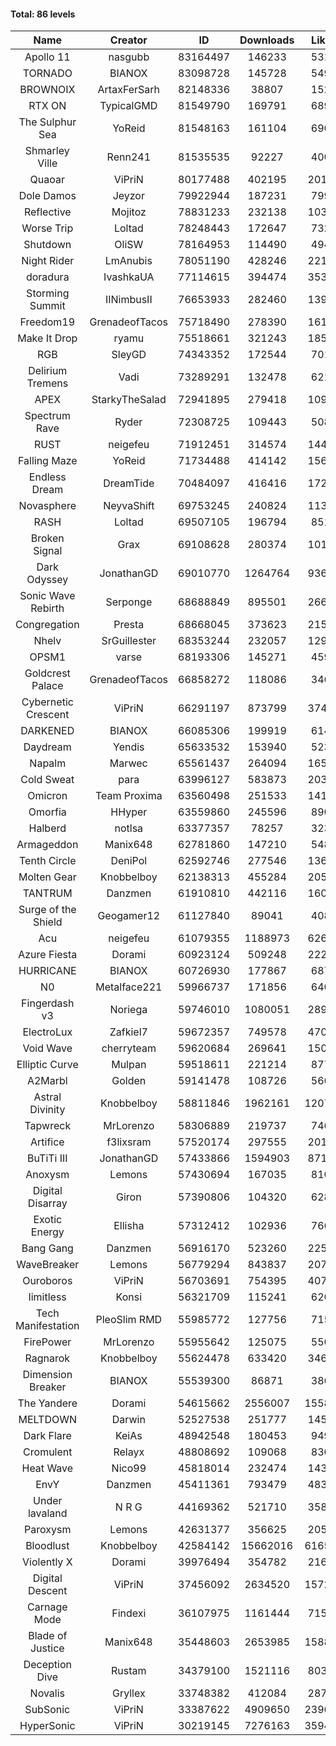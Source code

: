 #### Total: 86 levels

| Name | Creator | ID | Downloads | Likes |
|:---:|:---:|:---:|:---:|:---:|
| Apollo 11 | nasgubb | 83164497 | 146233 | 5317
| TORNADO | BIANOX | 83098728 | 145728 | 5495
| BROWNOIX | ArtaxFerSarh | 82148336 | 38807 | 1522
| RTX ON | TypicalGMD | 81549790 | 169791 | 6891
| The Sulphur Sea | YoReid | 81548163 | 161104 | 6907
| Shmarley Ville | Renn241 | 81535535 | 92227 | 4003
| Quaoar | ViPriN | 80177488 | 402195 | 20130
| Dole Damos | Jeyzor | 79922944 | 187231 | 7996
| Reflective | Mojitoz | 78831233 | 232138 | 10335
| Worse Trip | Loltad | 78248443 | 172647 | 7329
| Shutdown | OliSW | 78164953 | 114490 | 4943
| Night Rider | LmAnubis | 78051190 | 428246 | 22199
| doradura | IvashkaUA | 77114615 | 394474 | 35392
| Storming Summit | IINimbusII | 76653933 | 282460 | 13995
| Freedom19 | GrenadeofTacos | 75718490 | 278390 | 16109
| Make It Drop | ryamu | 75518661 | 321243 | 18582
| RGB | SleyGD | 74343352 | 172544 | 7016
| Delirium Tremens | Vadi | 73289291 | 132478 | 6218
| APEX | StarkyTheSalad | 72941895 | 279418 | 10900
| Spectrum Rave | Ryder | 72308725 | 109443 | 5089
| RUST | neigefeu | 71912451 | 314574 | 14453
| Falling Maze | YoReid | 71734488 | 414142 | 15637
| Endless Dream | DreamTide | 70484097 | 416416 | 17244
| Novasphere | NeyvaShift | 69753245 | 240824 | 11350
| RASH | Loltad | 69507105 | 196794 | 8515
| Broken Signal | Grax | 69108628 | 280374 | 10125
| Dark Odyssey | JonathanGD | 69010770 | 1264764 | 93635
| Sonic Wave Rebirth | Serponge | 68688849 | 895501 | 26698
| Congregation | Presta | 68668045 | 373623 | 21595
| Nhelv | SrGuillester | 68353244 | 232057 | 12981
| OPSM1 | varse | 68193306 | 145271 | 4591
| Goldcrest Palace | GrenadeofTacos | 66858272 | 118086 | 3461
| Cybernetic Crescent | ViPriN | 66291197 | 873799 | 37400
| DARKENED | BIANOX | 66085306 | 199919 | 6146
| Daydream | Yendis | 65633532 | 153940 | 5231
| Napalm | Marwec | 65561437 | 264094 | 16503
| Cold Sweat | para | 63996127 | 583873 | 20393
| Omicron | Team Proxima | 63560498 | 251533 | 14174
| Omorfia | HHyper | 63559860 | 245596 | 8903
| Halberd | notlsa | 63377357 | 78257 | 3235
| Armageddon | Manix648 | 62781860 | 147210 | 5481
| Tenth Circle | DeniPol | 62592746 | 277546 | 13686
| Molten Gear | Knobbelboy | 62138313 | 455284 | 20574
| TANTRUM | Danzmen | 61910810 | 442116 | 16007
| Surge of the Shield | Geogamer12 | 61127840 | 89041 | 4082
| Acu | neigefeu | 61079355 | 1188973 | 62647
| Azure Fiesta | Dorami | 60923124 | 509248 | 22205
| HURRICANE | BIANOX | 60726930 | 177867 | 6874
| N0 | Metalface221 | 59966737 | 171856 | 6400
| Fingerdash v3 | Noriega | 59746010 | 1080051 | 28985
| ElectroLux | Zafkiel7 | 59672357 | 749578 | 47002
| Void Wave | cherryteam | 59620684 | 269641 | 15006
| Elliptic Curve | Mulpan | 59518611 | 221214 | 8775
| A2Marbl | Golden | 59141478 | 108726 | 5662
| Astral Divinity | Knobbelboy | 58811846 | 1962161 | 120768
| Tapwreck | MrLorenzo | 58306889 | 219737 | 7460
| Artifice | f3lixsram | 57520174 | 297555 | 20141
| BuTiTi III | JonathanGD | 57433866 | 1594903 | 87156
| Anoxysm | Lemons | 57430694 | 167035 | 8104
| Digital Disarray | Giron | 57390806 | 104320 | 6286
| Exotic Energy | Ellisha | 57312412 | 102936 | 7669
| Bang Gang | Danzmen | 56916170 | 523260 | 22548
| WaveBreaker | Lemons | 56779294 | 843837 | 20750
| Ouroboros | ViPriN | 56703691 | 754395 | 40741
| limitless | Konsi | 56321709 | 115241 | 6204
| Tech Manifestation | PleoSlim RMD | 55985772 | 127756 | 7154
| FirePower | MrLorenzo | 55955642 | 125075 | 5500
| Ragnarok | Knobbelboy | 55624478 | 633420 | 34696
| Dimension Breaker | BIANOX | 55539300 | 86871 | 3863
| The Yandere | Dorami | 54615662 | 2556007 | 155818
| MELTDOWN | Darwin | 52527538 | 251777 | 14551
| Dark Flare | KeiAs | 48942548 | 180453 | 9492
| Cromulent | Relayx | 48808692 | 109068 | 8308
| Heat Wave | Nico99 | 45818014 | 232474 | 14389
| EnvY | Danzmen | 45411361 | 793479 | 48390
| Under lavaland | N R G | 44169362 | 521710 | 35877
| Paroxysm | Lemons | 42631377 | 356625 | 20589
| Bloodlust | Knobbelboy | 42584142 | 15662016 | 616543
| Violently X | Dorami | 39976494 | 354782 | 21680
| Digital Descent | ViPriN | 37456092 | 2634520 | 157201
| Carnage Mode | Findexi | 36107975 | 1161444 | 71560
| Blade of Justice | Manix648 | 35448603 | 2653985 | 158896
| Deception Dive | Rustam | 34379100 | 1521116 | 80334
| Novalis | Gryllex | 33748382 | 412084 | 28725
| SubSonic | ViPriN | 33387622 | 4909650 | 239694
| HyperSonic | ViPriN | 30219145 | 7276163 | 359417
